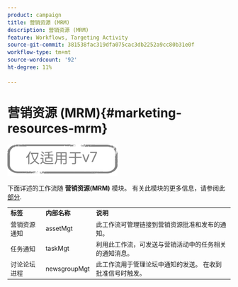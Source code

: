 ```yaml
---
product: campaign
title: 营销资源 (MRM)
description: 营销资源 (MRM)
feature: Workflows, Targeting Activity
source-git-commit: 381538fac319dfa075cac3db2252a9cc80b31e0f
workflow-type: tm+mt
source-wordcount: '92'
ht-degree: 11%

---
```



# 营销资源 (MRM){#marketing-resources-mrm}

![](../../assets/v7-only.svg)

下面详述的工作流随 **营销资源(MRM)** 模块。 有关此模块的更多信息，请参阅此 [部分](../../campaign/using/designing-marketing-campaigns.md).

<table> 
 <tbody> 
  <tr> 
   <td> <strong>标签</strong><br /> </td> 
   <td> <strong>内部名称</strong><br /> </td> 
   <td> <strong>说明</strong><br /> </td> 
  </tr> 
  <tr> 
   <td> <span class="uicontrol">营销资源通知</span> <br /> </td> 
   <td> <span class="uicontrol">assetMgt</span> <br /> </td> 
   <td> 此工作流可管理链接到营销资源批准和发布的通知。 <br /> </td> 
  </tr> 
  <tr> 
   <td> <span class="uicontrol">任务通知</span> <br /> </td> 
   <td> <span class="uicontrol">taskMgt</span> <br /> </td> 
   <td> 利用此工作流，可发送与营销活动中的任务相关的通知消息。<br /> </td> 
  </tr> 
  <tr> 
   <td> <span class="uicontrol">讨论论坛进程</span> <br /> </td> 
   <td> <span class="uicontrol">newsgroupMgt</span> <br /> </td> 
   <td> 此工作流用于管理论坛中通知的发送。 在收到批准信号时触发。<br /> </td> 
  </tr> 
 </tbody> 
</table>

